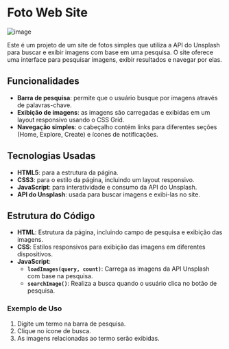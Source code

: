 # Foto Web Site

![image](https://github.com/user-attachments/assets/dfced8cc-0d9e-495c-8333-a4bc8431aa60)

Este é um projeto de um site de fotos simples que utiliza a API do Unsplash para buscar e exibir imagens com base em uma pesquisa. O site oferece uma interface para pesquisar imagens, exibir resultados e navegar por elas.

## Funcionalidades

- **Barra de pesquisa**: permite que o usuário busque por imagens através de palavras-chave.
- **Exibição de imagens**: as imagens são carregadas e exibidas em um layout responsivo usando o CSS Grid.
- **Navegação simples**: o cabeçalho contém links para diferentes seções (Home, Explore, Create) e ícones de notificações.

## Tecnologias Usadas

- **HTML5**: para a estrutura da página.
- **CSS3**: para o estilo da página, incluindo um layout responsivo.
- **JavaScript**: para interatividade e consumo da API do Unsplash.
- **API do Unsplash**: usada para buscar imagens e exibi-las no site.

## Estrutura do Código

- **HTML**: Estrutura da página, incluindo campo de pesquisa e exibição das imagens.
- **CSS**: Estilos responsivos para exibição das imagens em diferentes dispositivos.
- **JavaScript**:
  - **`loadImages(query, count)`**: Carrega as imagens da API Unsplash com base na pesquisa.
  - **`searchImage()`**: Realiza a busca quando o usuário clica no botão de pesquisa.

### Exemplo de Uso

1. Digite um termo na barra de pesquisa.
2. Clique no ícone de busca.
3. As imagens relacionadas ao termo serão exibidas.
